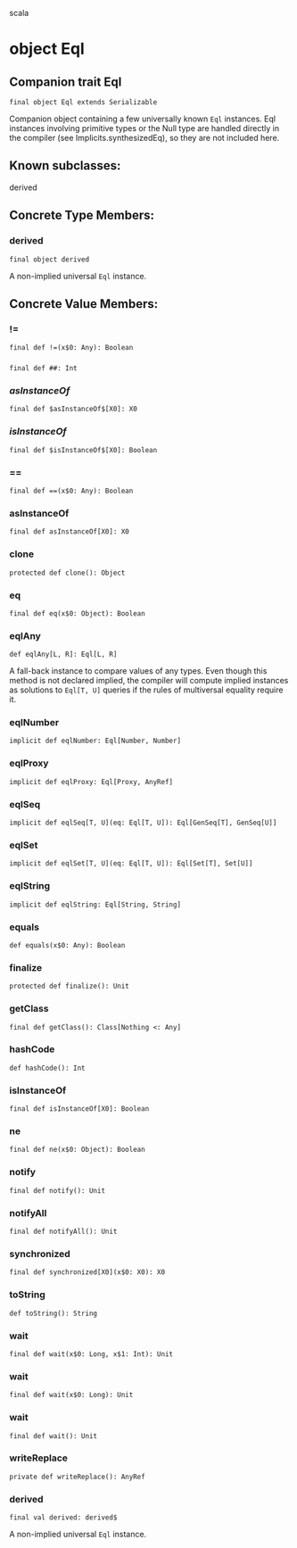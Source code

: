 scala
# object Eql

## Companion trait Eql

<pre><code class="language-scala" >final object Eql extends Serializable</pre></code>
Companion object containing a few universally known `Eql` instances.
Eql instances involving primitive types or the Null type are handled directly in
the compiler (see Implicits.synthesizedEq), so they are not included here.

## Known subclasses:
derived
## Concrete Type Members:
### derived
<pre><code class="language-scala" >final object derived</pre></code>
A non-implied universal `Eql` instance.

## Concrete Value Members:
### !=
<pre><code class="language-scala" >final def !=(x$0: Any): Boolean</pre></code>

### ##
<pre><code class="language-scala" >final def ##: Int</pre></code>

### $asInstanceOf$
<pre><code class="language-scala" >final def $asInstanceOf$[X0]: X0</pre></code>

### $isInstanceOf$
<pre><code class="language-scala" >final def $isInstanceOf$[X0]: Boolean</pre></code>

### ==
<pre><code class="language-scala" >final def ==(x$0: Any): Boolean</pre></code>

### asInstanceOf
<pre><code class="language-scala" >final def asInstanceOf[X0]: X0</pre></code>

### clone
<pre><code class="language-scala" >protected def clone(): Object</pre></code>

### eq
<pre><code class="language-scala" >final def eq(x$0: Object): Boolean</pre></code>

### eqlAny
<pre><code class="language-scala" >def eqlAny[L, R]: Eql[L, R]</pre></code>
A fall-back instance to compare values of any types.
Even though this method is not declared implied, the compiler will
compute implied instances as solutions to `Eql[T, U]` queries if
the rules of multiversal equality require it.

### eqlNumber
<pre><code class="language-scala" >implicit def eqlNumber: Eql[Number, Number]</pre></code>

### eqlProxy
<pre><code class="language-scala" >implicit def eqlProxy: Eql[Proxy, AnyRef]</pre></code>

### eqlSeq
<pre><code class="language-scala" >implicit def eqlSeq[T, U](eq: Eql[T, U]): Eql[GenSeq[T], GenSeq[U]]</pre></code>

### eqlSet
<pre><code class="language-scala" >implicit def eqlSet[T, U](eq: Eql[T, U]): Eql[Set[T], Set[U]]</pre></code>

### eqlString
<pre><code class="language-scala" >implicit def eqlString: Eql[String, String]</pre></code>

### equals
<pre><code class="language-scala" >def equals(x$0: Any): Boolean</pre></code>

### finalize
<pre><code class="language-scala" >protected def finalize(): Unit</pre></code>

### getClass
<pre><code class="language-scala" >final def getClass(): Class[Nothing <: Any]</pre></code>

### hashCode
<pre><code class="language-scala" >def hashCode(): Int</pre></code>

### isInstanceOf
<pre><code class="language-scala" >final def isInstanceOf[X0]: Boolean</pre></code>

### ne
<pre><code class="language-scala" >final def ne(x$0: Object): Boolean</pre></code>

### notify
<pre><code class="language-scala" >final def notify(): Unit</pre></code>

### notifyAll
<pre><code class="language-scala" >final def notifyAll(): Unit</pre></code>

### synchronized
<pre><code class="language-scala" >final def synchronized[X0](x$0: X0): X0</pre></code>

### toString
<pre><code class="language-scala" >def toString(): String</pre></code>

### wait
<pre><code class="language-scala" >final def wait(x$0: Long, x$1: Int): Unit</pre></code>

### wait
<pre><code class="language-scala" >final def wait(x$0: Long): Unit</pre></code>

### wait
<pre><code class="language-scala" >final def wait(): Unit</pre></code>

### writeReplace
<pre><code class="language-scala" >private def writeReplace(): AnyRef</pre></code>

### derived
<pre><code class="language-scala" >final val derived: derived$</pre></code>
A non-implied universal `Eql` instance.



